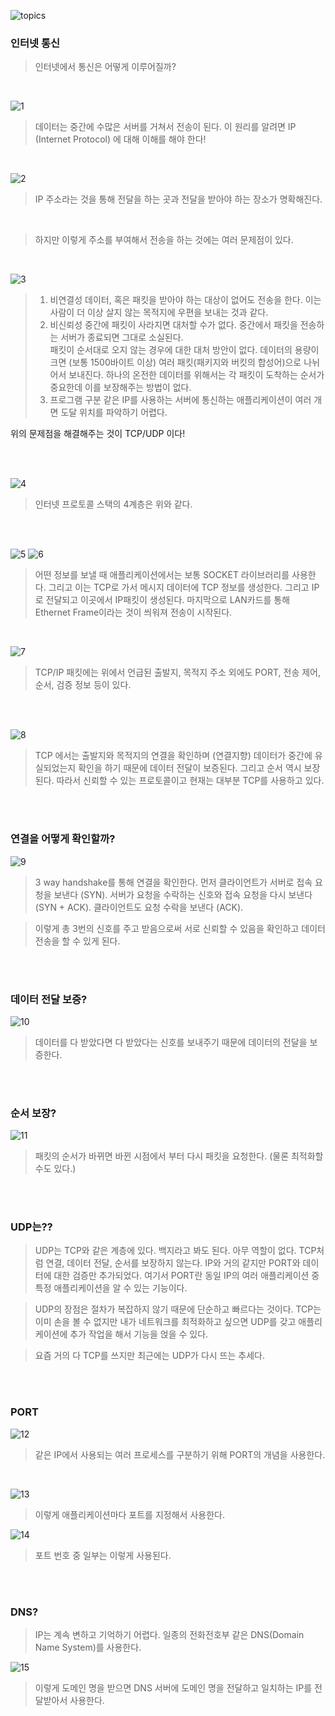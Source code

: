 ![topics](images/internet_network/internet_network_main.png)

### 인터넷 통신

> 인터넷에서 통신은 어떻게 이루어질까?

<br />

![1](images/internet_network/internet_network_1.png)

> 데이터는 중간에 수많은 서버를 거쳐서 전송이 된다. 이 원리를 알려면 IP (Internet Protocol) 에 대해 이해를 해야 한다!

<br />

![2](images/internet_network/internet_network_2.png)

> IP 주소라는 것을 통해 전달을 하는 곳과 전달을 받아야 하는 장소가 명확해진다.

<br />

> 하지만 이렇게 주소를 부여해서 전송을 하는 것에는 여러 문제점이 있다.

<br />

![3](images/internet_network/internet_network_3.png)

> 1. 비연결성
>    데이터, 혹은 패킷을 받아야 하는 대상이 없어도 전송을 한다.
>    이는 사람이 더 이상 살지 않는 목적지에 우편을 보내는 것과 같다.
>    <br />
> 2. 비신뢰성
>    중간에 패킷이 사라지면 대처할 수가 없다.
>    중간에서 패킷을 전송하는 서버가 종료되면 그대로 소실된다.
>    <br />
>    패킷이 순서대로 오지 않는 경우에 대한 대처 방안이 없다.
>    데이터의 용량이 크면 (보통 1500바이트 이상) 여러 패킷(패키지와 버킷의 합성어)으로 나뉘어서 보내진다. 하나의 온전한 데이터를 위해서는 각 패킷이 도착하는 순서가 중요한데 이를 보장해주는 방법이 없다.
>    <br />
> 3. 프로그램 구분
>    같은 IP를 사용하는 서버에 통신하는 애플리케이션이 여러 개면 도달 위치를 파악하기 어렵다.
>    <br />

위의 문제점을 해결해주는 것이 TCP/UDP 이다!

<br /><br />

![4](images/internet_network/internet_network_4.png)

> 인터넷 프로토콜 스택의 4계층은 위와 같다.

<br /><br />

![5](images/internet_network/internet_network_5.png)
![6](images/internet_network/internet_network_6.png)

> 어떤 정보를 보낼 때 애플리케이션에서는 보통 SOCKET 라이브러리를 사용한다. 그리고 이는 TCP로 가서 메시지 데이터에 TCP 정보를 생성한다. 그리고 IP로 전달되고 이곳에서 IP패킷이 생성된다. 마지막으로 LAN카드를 통해 Ethernet Frame이라는 것이 씌워져 전송이 시작된다.

<br />

![7](images/internet_network/internet_network_7.png)

> TCP/IP 패킷에는 위에서 언급된 출발지, 목적지 주소 외에도 PORT, 전송 제어, 순서, 검증 정보 등이 있다.

<br /><br />

![8](images/internet_network/internet_network_8.png)

> TCP 에서는 출발지와 목적지의 연결을 확인하며 (연결지향)
> 데이터가 중간에 유실되었는지 확인을 하기 때문에 데이터 전달이 보증된다. 그리고 순서 역시 보장된다. 따라서 신뢰할 수 있는 프로토콜이고 현재는 대부분 TCP를 사용하고 있다.

<br /><br />

### 연결을 어떻게 확인할까?

![9](images/internet_network/internet_network_9.png)

> 3 way handshake를 통해 연결을 확인한다.
> 먼저 클라이언트가 서버로 접속 요청을 보낸다 (SYN).
> 서버가 요청을 수락하는 신호와 접속 요청을 다시 보낸다 (SYN + ACK).
> 클라이언트도 요청 수락을 보낸다 (ACK).

> 이렇게 총 3번의 신호를 주고 받음으로써 서로 신뢰할 수 있음을 확인하고 데이터 전송을 할 수 있게 된다.

<br /><br />

### 데이터 전달 보증?

![10](images/internet_network/internet_network_10.png)

> 데이터를 다 받았다면 다 받았다는 신호를 보내주기 때문에 데이터의 전달을 보증한다.

<br /><br />

### 순서 보장?

![11](images/internet_network/internet_network_11.png)

> 패킷의 순서가 바뀌면 바뀐 시점에서 부터 다시 패킷을 요청한다. (물론 최적화할 수도 있다.)

<br /><br />

### UDP는??

> UDP는 TCP와 같은 계층에 있다. 백지라고 봐도 된다. 아무 역할이 없다. TCP처럼 연결, 데이터 전달, 순서를 보장하지 않는다. IP와 거의 같지만 PORT와 데이터에 대한 검증만 추가되었다. 여기서 PORT란 동일 IP의 여러 애플리케이션 중 특정 애플리케이션을 알 수 있는 기능이다.

> UDP의 장점은 절차가 복잡하지 않기 때문에 단순하고 빠르다는 것이다. TCP는 이미 손을 볼 수 없지만 내가 네트워크를 최적화하고 싶으면 UDP를 갖고 애플리케이션에 추가 작업을 해서 기능을 얹을 수 있다.

> 요즘 거의 다 TCP를 쓰지만 최근에는 UDP가 다시 뜨는 추세다.

<br /><br />

### PORT

![12](images/internet_network/internet_network_12.png)

> 같은 IP에서 사용되는 여러 프로세스를 구분하기 위해 PORT의 개념을 사용한다.

<br />

![13](images/internet_network/internet_network_13.png)

> 이렇게 애플리케이션마다 포트를 지정해서 사용한다.

![14](images/internet_network/internet_network_14.png)

> 포트 번호 중 일부는 이렇게 사용된다.

<br /><br />

### DNS?

> IP는 계속 변하고 기억하기 어렵다.
> 일종의 전화전호부 같은 DNS(Domain Name System)를 사용한다.

![15](images/internet_network/internet_network_15.png)

> 이렇게 도메인 명을 받으면 DNS 서버에 도메인 명을 전달하고 일치하는 IP를 전달받아서 사용한다.
